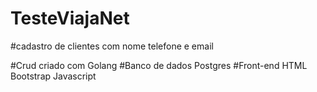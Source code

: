 # TesteViajaNet

#cadastro de clientes com nome telefone e email 

#Crud criado com Golang
#Banco de dados Postgres
#Front-end HTML Bootstrap Javascript

